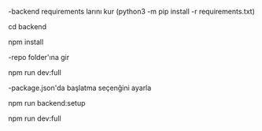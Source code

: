 -backend requirements larını kur (python3 -m pip install -r requirements.txt)

cd backend

npm install

-repo folder'ına gir

npm run dev:full

-package.json'da başlatma seçenğini ayarla

npm run backend:setup

npm run dev:full
